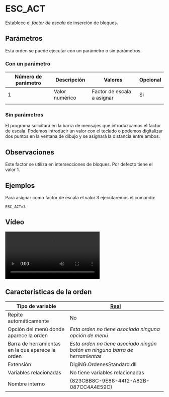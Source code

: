 # ESC_ACT

Establece el _factor de escala_ de inserción de bloques.

## Parámetros

Esta orden se puede ejecutar con un parámetro o sin parámetros.

### Con un parámetro

| Número de parámetro | Descripción    | Valores                    | Opcional |
| ------------------- | -------------- | -------------------------- | -------- |
| 1                   | Valor numérico | Factor de escala a asignar | Si       |
|                     |                |                            |          |

### Sin parámetros

El programa solicitará en la barra de mensajes que introduzcamos el factor de escala. Podemos introducir un valor con el teclado o podemos digitalizar dos puntos en la ventana de dibujo y se asignará la distancia entre ambos.

## Observaciones

Este factor se utiliza en intersecciones de bloques. Por defecto tiene el valor 1.

## Ejemplos

Para asignar como factor de escala el valor 3 ejecutaremos el comando:

```
ESC_ACT=3
```

## Vídeo

<video controls><source src="https://digi21.blob.core.windows.net/videos-ayuda/ESC_ACT.mp4" type="video/mp4"></video>

## Características de la orden

| Tipo de variable                                 | [Real](../../../ordenes/variables/variables-reales.md)                       |
| ------------------------------------------------ | ---------------------------------------------------------------------------- |
| Repite automáticamente                           | No                                                                           |
| Opción del menú donde aparece la orden           | _Esta orden no tiene asociada ninguna opción de menú_                        |
| Barra de herramientas en la que aparece la orden | _Esta orden no tiene asociado ningún botón en ninguna barra de herramientas_ |
| Extensión                                        | DigiNG.OrdenesStandard.dll                                                   |
| Variables relacionadas                           | No tiene variables relacionadas                                              |
| Nombre interno                                   | {823CBB8C-9E88-44f2-A82B-087CC4A4E59C}                                       |

